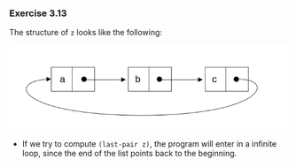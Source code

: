 ### Exercise 3.13
The structure of `z` looks like the following:

![pointer](https://github.com/jonathantorres/bookshelf/blob/master/sicp/img/3.13.jpg)

- If we try to compute `(last-pair z)`, the program will enter in a infinite loop, since the end of the list points back to the beginning.
